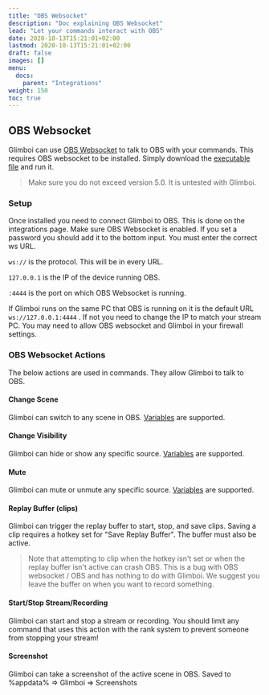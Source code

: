 ```yaml
---
title: "OBS Websocket"
description: "Doc explaining OBS Websocket"
lead: "Let your commands interact with OBS"
date: 2020-10-13T15:21:01+02:00
lastmod: 2020-10-13T15:21:01+02:00
draft: false
images: []
menu:
  docs:
    parent: "Integrations"
weight: 150
toc: true
---
```


## OBS Websocket

Glimboi can use [OBS Websocket](https://github.com/obsproject/obs-websocket/) to talk to OBS with your commands. This requires OBS websocket to be installed. Simply download the [executable file](https://github.com/obsproject/obs-websocket/releases/tag/4.9.1) and run it.

> Make sure you do not exceed version 5.0. It is untested with Glimboi.

### Setup

Once installed you need to connect Glimboi to OBS. This is done on the integrations page. Make sure OBS Websocket is enabled. If you set a password you should add it to the bottom input. You must enter the correct ws URL.

`ws://` is the protocol. This will be in every URL.

`127.0.0.1` is the IP of the device running OBS.

`:4444` is the port on which OBS Websocket is running.

If Glimboi runs on the same PC that OBS is running on it is the default URL `ws://127.0.0.1:4444` . If not you need to change the IP to match your stream PC. You may need to allow OBS websocket and Glimboi in your firewall settings.

### OBS Websocket Actions

The below actions are used in commands. They allow Glimboi to talk to OBS.

#### Change Scene

Glimboi can switch to any scene in OBS. [Variables](/docs/commands/variables) are supported.

#### Change Visibility

Glimboi can hide or show any specific source. [Variables](/docs/commands/variables) are supported.

#### Mute

Glimboi can mute or unmute any specific source. [Variables](/docs/commands/variables) are supported.

#### Replay Buffer (clips)

Glimboi can trigger the replay buffer to start, stop, and save clips. Saving a clip requires a hotkey set for "Save Replay Buffer". The buffer must also be active.

> Note that attempting to clip when the hotkey isn't set or when the replay buffer isn't active can crash OBS. This is a bug with OBS websocket / OBS and has nothing to do with Glimboi. We suggest you leave the buffer on when you want to record something.

#### Start/Stop Stream/Recording

Glimboi can start and stop a stream or recording. You should limit any command that uses this action with the rank system to prevent someone from stopping your stream!

#### Screenshot

Glimboi can take a screenshot of the active scene in OBS. Saved to %appdata% => Glimboi => Screenshots